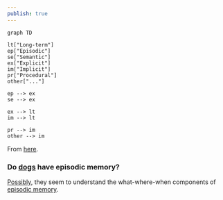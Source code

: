 ```yaml
---
publish: true
---
```

```mermaid
graph TD

lt["Long-term"]
ep["Episodic"]
se["Semantic"]
ex["Explicit"]
im["Implicit"]
pr["Procedural"]
other["..."]

ep --> ex
se --> ex

ex --> lt
im --> lt

pr --> im
other --> im
```

From [here](https://en.wikipedia.org/wiki/Episodic_memory).

### Do [dogs](<../Doggo>) have episodic memory?

[Possibly](https://www.psychologytoday.com/us/blog/animal-minds/201911/dogs-demonstrate-episodic-memory), they seem to understand the what-where-when components of [episodic memory](https://en.wikipedia.org/wiki/Episodic_memory).


